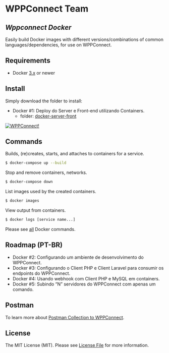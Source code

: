 # WPPConnect Team
## _Wppconnect Docker_

Easily build Docker images with different versions/combinations of common languages/dependencies, for use on WPPConnect.

## Requirements

* Docker [3.x](https://www.docker.com/get-started) or newer

## Install

Simply download the folder to install:

- Docker #1: Deploy do Server e Front-end utilizando Containers.
  - folder: [docker-server-front](./docker-server-front)

[![WPPConnect!](https://user-images.githubusercontent.com/3454381/120873436-708d7c00-c578-11eb-88db-ecf4af85ab4c.png)](https://youtu.be/TQJ4ID1vs_c)


## Commands

Builds, (re)creates, starts, and attaches to containers for a service.
``` bash
$ docker-compose up --build
```

Stop and remove containers, networks.
``` bash
$ docker-compose down
```

List images used by the created containers.
``` bash
$ docker images
```

View output from containers.
``` bash
$ docker logs [service name...]
```

Please see [all](https://docs.docker.com/reference/) Docker commands.

## Roadmap (PT-BR)
- Docker #2: Configurando um ambiente de desenvolvimento do WPPConnect.
- Docker #3: Configurando o Client PHP e Client Laravel para consumir os endpoints do WPPConnect.
- Docker #4: Usando webhook com Client PHP e MySQL em containers.
- Docker #5: Subindo “N” servidores do WPPConnect com apenas um comando.

## Postman
To learn more about [Postman Collection to WPPConnect](https://www.postman.com/hbdbim/workspace/wppconnect-server).

## License
The MIT License (MIT). Please see [License File](LICENSE.md) for more information.
